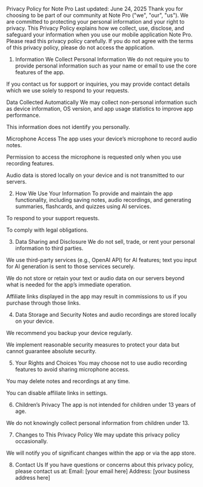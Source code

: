 Privacy Policy for Note Pro
Last updated: June 24, 2025
Thank you for choosing to be part of our community at Note Pro ("we", "our", "us"). We are committed to protecting your personal information and your right to privacy. This Privacy Policy explains how we collect, use, disclose, and safeguard your information when you use our mobile application Note Pro.
Please read this privacy policy carefully. If you do not agree with the terms of this privacy policy, please do not access the application.
1. Information We Collect
Personal Information
We do not require you to provide personal information such as your name or email to use the core features of the app.


If you contact us for support or inquiries, you may provide contact details which we use solely to respond to your requests.


Data Collected Automatically
We may collect non-personal information such as device information, OS version, and app usage statistics to improve app performance.


This information does not identify you personally.


Microphone Access
The app uses your device’s microphone to record audio notes.


Permission to access the microphone is requested only when you use recording features.


Audio data is stored locally on your device and is not transmitted to our servers.


2. How We Use Your Information
To provide and maintain the app functionality, including saving notes, audio recordings, and generating summaries, flashcards, and quizzes using AI services.


To respond to your support requests.


To comply with legal obligations.


3. Data Sharing and Disclosure
We do not sell, trade, or rent your personal information to third parties.


We use third-party services (e.g., OpenAI API) for AI features; text you input for AI generation is sent to those services securely.


We do not store or retain your text or audio data on our servers beyond what is needed for the app’s immediate operation.


Affiliate links displayed in the app may result in commissions to us if you purchase through those links.


4. Data Storage and Security
Notes and audio recordings are stored locally on your device.


We recommend you backup your device regularly.


We implement reasonable security measures to protect your data but cannot guarantee absolute security.


5. Your Rights and Choices
You may choose not to use audio recording features to avoid sharing microphone access.


You may delete notes and recordings at any time.


You can disable affiliate links in settings.


6. Children’s Privacy
The app is not intended for children under 13 years of age.


We do not knowingly collect personal information from children under 13.


7. Changes to This Privacy Policy
We may update this privacy policy occasionally.


We will notify you of significant changes within the app or via the app store.


8. Contact Us
If you have questions or concerns about this privacy policy, please contact us at:
Email: [your email here]
Address: [your business address here]

